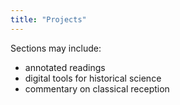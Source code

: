 ```yaml
---
title: "Projects"
---
```


Sections may include:
- annotated readings
- digital tools for historical science
- commentary on classical reception

